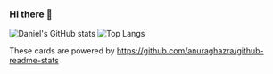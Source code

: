 ### Hi there 👋

![Daniel's GitHub stats](https://github-readme-stats.vercel.app/api?username=git-danutdruta&show_icons=true&theme=synthwave)
![Top Langs](https://github-readme-stats.vercel.app/api/top-langs/?username=git-danutdruta&theme=radical)

These cards are powered by https://github.com/anuraghazra/github-readme-stats
<!--
**git-danutdruta/git-danutdruta** is a ✨ _special_ ✨ repository because its `README.md` (this file) appears on your GitHub profile.

Here are some ideas to get you started:

- 🔭 I’m currently working on ...
- 🌱 I’m currently learning ...
- 👯 I’m looking to collaborate on ...
- 🤔 I’m looking for help with ...
- 💬 Ask me about ...
- 📫 How to reach me: ...
- 😄 Pronouns: ...
- ⚡ Fun fact: ...
-->
